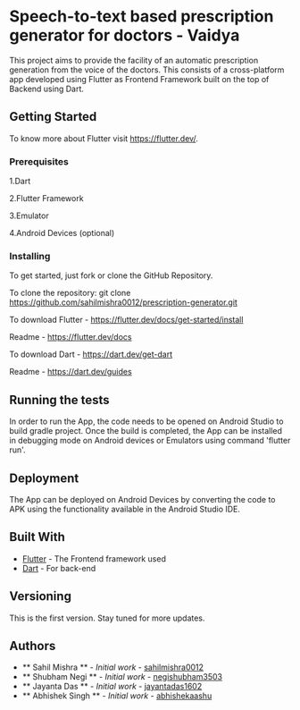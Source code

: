 # Speech-to-text based prescription generator for doctors - Vaidya

This project aims to provide the facility of an automatic prescription generation from the voice of the doctors. This consists of a cross-platform app developed using Flutter as Frontend Framework built on the top of Backend using Dart.
         
## Getting Started

To know more about Flutter visit https://flutter.dev/.


### Prerequisites

1.Dart

2.Flutter Framework

3.Emulator

4.Android Devices (optional)


### Installing

To get started, just fork or clone the GitHub Repository.

To clone the repository: git clone https://github.com/sahilmishra0012/prescription-generator.git

To download Flutter - https://flutter.dev/docs/get-started/install

Readme - https://flutter.dev/docs

To download Dart - https://dart.dev/get-dart

Readme - https://dart.dev/guides

## Running the tests

In order to run the App, the code needs to be opened on Android Studio to build gradle project.
Once the build is completed, the App can be installed in debugging mode on Android devices or Emulators using command 'flutter run'.


## Deployment

The App can be deployed on Android Devices by converting the code to APK using the functionality available in the Android Studio IDE.

## Built With

* [Flutter](https://flutter.dev/docs) - The Frontend framework used
* [Dart](https://dart.dev/guides) - For back-end


## Versioning

This is the first version. Stay tuned for more updates.

## Authors

* ** Sahil Mishra ** - *Initial work* - [sahilmishra0012](https://github.com/sahilmishra0012)
* ** Shubham Negi ** - *Initial work* - [negishubham3503](https://github.com/negishubham3503)
* ** Jayanta Das ** - *Initial work* - [jayantadas1602](https://github.com/jayantadas1602)
* ** Abhishek Singh ** - *Initial work* - [abhishekaashu](https://github.com/abhishekaashu)





